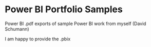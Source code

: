 # Power BI Portfolio Samples

Power BI .pdf exports of sample Power BI work from myself (David Schumann)

I am happy to provide the .pbix
